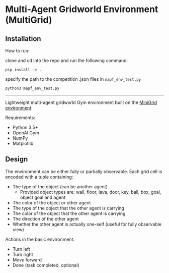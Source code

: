 # Multi-Agent Gridworld Environment (MultiGrid)

## Installation
How to run:

clone and cd into the repo and run the following command:
```
pip install -e .
```

specify the path to the competition .json files in `mapf_env_test.py`
```
python3 mapf_env_test.py
```

----------------------------

Lightweight multi-agent gridworld Gym environment built on the [MiniGrid environment](https://github.com/maximecb/gym-minigrid). 

Requirements:
- Python 3.5+
- OpenAI Gym
- NumPy
- Matplotlib

## Design

The environment can be either fully or partially observable. Each grid cell is encoded with a tuple containing:
- The type of the object (can be another agent)
  - Provided object types are: wall, floor, lava, door, key, ball, box, goal, object goal and agent
- The color of the object or other agent
- The type of the object that the other agent is carrying
- The color of the object that the other agent is carrying
- The direction of the other agent 
- Whether the other agent is actually one-self (useful for fully observable view)

Actions in the basic environment:
- Turn left
- Turn right
- Move forward
- Done (task completed, optional)

